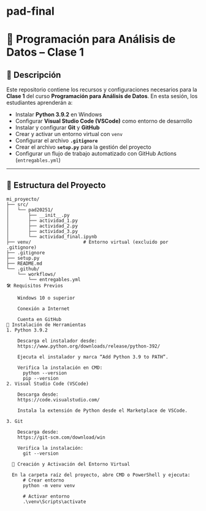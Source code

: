# pad-final
# 🧠 Programación para Análisis de Datos – Clase 1

## 📌 Descripción
Este repositorio contiene los recursos y configuraciones necesarios para la **Clase 1** del curso **Programación para Análisis de Datos**. En esta sesión, los estudiantes aprenderán a:

- Instalar **Python 3.9.2** en Windows  
- Configurar **Visual Studio Code (VSCode)** como entorno de desarrollo  
- Instalar y configurar **Git** y **GitHub**  
- Crear y activar un entorno virtual con `venv`  
- Configurar el archivo **`.gitignore`**  
- Crear el archivo **`setup.py`** para la gestión del proyecto  
- Configurar un flujo de trabajo automatizado con GitHub Actions (`entregables.yml`)  

---

## 📁 Estructura del Proyecto
```plaintext
mi_proyecto/
├── src/
│   └── pad20251/
│       ├── __init__.py
│       ├── actividad_1.py
│       ├── actividad_2.py
│       ├── actividad_3.py
│       └── actividad_final.ipynb
├── venv/                   # Entorno virtual (excluido por .gitignore)
├── .gitignore
├── setup.py
├── README.md
└── .github/
    └── workflows/
        └── entregables.yml
🛠️ Requisitos Previos

    Windows 10 o superior

    Conexión a Internet

    Cuenta en GitHub
🧰 Instalación de Herramientas
1. Python 3.9.2

    Descarga el instalador desde:
    https://www.python.org/downloads/release/python-392/

    Ejecuta el instalador y marca “Add Python 3.9 to PATH”.

    Verifica la instalación en CMD:
      python --version
      pip --version
2. Visual Studio Code (VSCode)

    Descarga desde:
    https://code.visualstudio.com/

    Instala la extensión de Python desde el Marketplace de VSCode.

3. Git

    Descarga desde:
    https://git-scm.com/download/win

    Verifica la instalación:
      git --version
  
  🐍 Creación y Activación del Entorno Virtual
  
  En la carpeta raíz del proyecto, abre CMD o PowerShell y ejecuta:
      # Crear entorno
      python -m venv venv
      
      # Activar entorno
      .\venv\Scripts\activate
